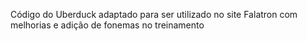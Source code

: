 Código do Uberduck adaptado para ser utilizado no site Falatron com melhorias e adição de fonemas no treinamento
